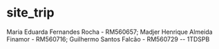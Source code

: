 # site_trip
Maria Eduarda Fernandes Rocha - RM560657; Madjer Henrique Almeida Finamor - RM560716; Guilhermo Santos Falcão - RM560729 -- 1TDSPB

 